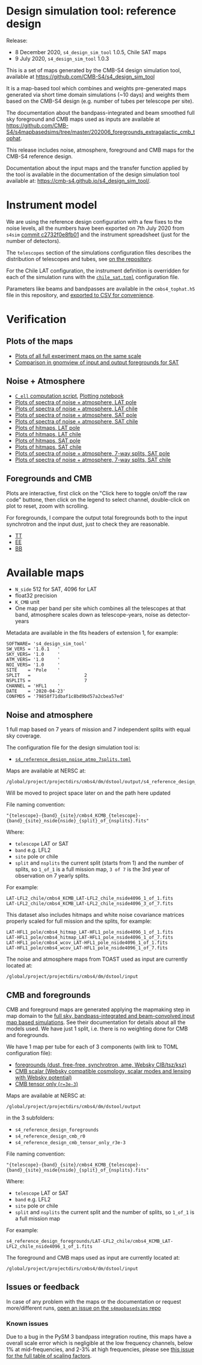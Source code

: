 Design simulation tool: reference design
========================================

Release:

* 8 December 2020, `s4_design_sim_tool` 1.0.5, Chile SAT maps
* 9 July 2020, `s4_design_sim_tool` 1.0.3

This is a set of maps generated by the CMB-S4 design simulation tool, available at <https://github.com/CMB-S4/s4_design_sim_tool>

It is a map-based tool which combines and weights pre-generated maps generated via short time domain simulations (~10 days) and weights them based on the CMB-S4 design (e.g. number of tubes per telescope per site).

The documentation about the bandpass-integrated and beam smoothed full sky foreground and CMB maps used as inputs are available at <https://github.com/CMB-S4/s4mapbasedsims/tree/master/202006_foregrounds_extragalactic_cmb_tophat>.


This release includes noise, atmosphere, foreground and CMB maps for the CMB-S4 reference design.

Documentation about the input maps and the transfer function applied by the tool is available
in the documentation of the design simulation tool available at: <https://cmb-s4.github.io/s4_design_sim_tool/>.

# Instrument model

We are using the reference design configuration with a few fixes to the noise levels,
all the numbers have been exported on 7th July 2020 from `s4sim` [commit c2732f0e8fb01](https://github.com/CMB-S4/s4sim/pull/8/commits/c2732f0e8fb014392cef664ff4213bf47133aaac) and the instrument spreadsheet (just for the number of detectors).

The `telescopes` section of the simulations configuration files describes the distribution of telescopes and tubes,
see [on the repository](https://github.com/CMB-S4/s4mapbasedsims/blob/753307546ecb3145369609d0162131d51efbbb9a/202006_reference_design/s4_reference_design_noise_atmo_7splits.toml#L32-L61).

For the Chile LAT configuration, the instrument definition is overridden for each of the simulation runs with the [`chile_sat.toml`](chile_sat.toml) configuration file.

Parameters like beams and bandpasses are available in the `cmbs4_tophat.h5` file in this repository, and [exported to CSV for convenience](https://github.com/CMB-S4/s4mapbasedsims/blob/master/202006_foregrounds_extragalactic_cmb_tophat/cmbs4_tophat.csv).

# Verification

## Plots of the maps

* [Plots of all full experiment maps on the same scale](plot_maps/README.md)
* [Comparison in gnomview of input and output foregrounds for SAT](plot_gnomview/README.md)

## Noise + Atmosphere

* [`C_ell` computation script](compute_cl.py), [Plotting notebook](validation_atmo_noise.ipynb)
* [Plots of spectra of noise + atmosphere, LAT pole](plots/LAT_pole.md)
* [Plots of spectra of noise + atmosphere, LAT chile](plots/LAT_chile.md)
* [Plots of spectra of noise + atmosphere, SAT pole](plots/SAT.md)
* [Plots of spectra of noise + atmosphere, SAT chile](plots/SAT_chile.md)
* [Plots of hitmaps, LAT pole](plots/hitmap_LAT_pole.md)
* [Plots of hitmaps, LAT chile](plots/hitmap_LAT_chile.md)
* [Plots of hitmaps, SAT pole](plots/hitmap_SAT.md)
* [Plots of hitmaps, SAT chile](plots/hitmap_SAT_chile.md)
* [Plots of spectra of noise + atmosphere, 7-way splits, SAT pole](plots/SAT_7.md)
* [Plots of spectra of noise + atmosphere, 7-way splits, SAT chile](plots/SAT_chile_7.md)

## Foregrounds and CMB

Plots are interactive, first click on the "Click here to toggle on/off the raw code" buttone, then click on the legend to select channel, double-click on plot to reset, zoom with scrolling.

For foregrounds, I compare the output total foregrounds both to the input synchrotron and the input dust, just
to check they are reasonable.

* [TT](https://nbviewer.jupyter.org/gist/zonca/29706d266015f21db8a6f217e3508f19)
* [EE](https://nbviewer.jupyter.org/gist/zonca/37b99d0446d338191b4f660992c0c661)
* [BB](https://nbviewer.jupyter.org/gist/zonca/c75ce0a8b372dc98fbba50c6f611cea8)


# Available maps

* `N_side` 512 for SAT, 4096 for LAT
* float32 precision
* `K_CMB` unit
* One map per band per site which combines all the telescopes at that band, atmosphere scales down as telescope-years, noise as detector-years

Metadata are available in the fits headers of extension 1, for example:

```
SOFTWARE= 's4_design_sim_tool'                                                  
SW_VERS = '1.0.1   '                                                            
SKY_VERS= '1.0     '                                                            
ATM_VERS= '1.0     '                                                            
NOI_VERS= '1.0     '                                                            
SITE    = 'Pole    '                                                            
SPLIT   =                    2                                                  
NSPLITS =                    7                                                  
CHANNEL = 'HFL1    '                                                            
DATE    = '2020-04-23'                                                          
CONFMD5 = '79858f71dbaf1c8bd9bd57a2cbea57ed'   
```

## Noise and atmosphere

1 full map based on 7 years of mission and 7 independent splits with equal sky coverage.

The configuration file for the design simulation tool is:

* [`s4_reference_design_noise_atmo_7splits.toml`](s4_reference_design_noise_atmo_7splits.toml)

Maps are available at NERSC at:

    /global/project/projectdirs/cmbs4/dm/dstool/output/s4_reference_design_noise_atmo_7splits

Will be moved to project space later on and the path here updated

File naming convention:

    "{telescope}-{band}_{site}/cmbs4_KCMB_{telescope}-{band}_{site}_nside{nside}_{split}_of_{nsplits}.fits"

Where:
   
* `telescope` LAT or SAT
* `band` e.g. LFL2
* `site` pole or chile
* `split` and `nsplits` the current split (starts from 1) and the number of splits, so `1_of_1` is a full mission map, `3 of 7` is the 3rd year of observation on 7 yearly splits.

For example:

    LAT-LFL2_chile/cmbs4_KCMB_LAT-LFL2_chile_nside4096_1_of_1.fits
    LAT-LFL2_chile/cmbs4_KCMB_LAT-LFL2_chile_nside4096_3_of_7.fits

This dataset also includes hitmaps and white noise covariance matrices properly scaled for full mission and the splits,
for example:

    LAT-HFL1_pole/cmbs4_hitmap_LAT-HFL1_pole_nside4096_1_of_1.fits
    LAT-HFL1_pole/cmbs4_hitmap_LAT-HFL1_pole_nside4096_1_of_7.fits
    LAT-HFL1_pole/cmbs4_wcov_LAT-HFL1_pole_nside4096_1_of_1.fits
    LAT-HFL1_pole/cmbs4_wcov_LAT-HFL1_pole_nside4096_1_of_7.fits

The noise and atmosphere maps from TOAST used as input are currently located at:

    /global/project/projectdirs/cmbs4/dm/dstool/input

## CMB and foregrounds

CMB and foreground maps are generated applying the mapmaking step in map domain to the [full sky, bandpass-integrated and beam-convolved input map based simulations](https://github.com/CMB-S4/s4mapbasedsims/tree/master/202006_foregrounds_extragalactic_cmb_tophat#input-components).
See their documentation for details about all the models used.
We have just 1 split, i.e. there is no weighting done for CMB and foregrounds.

We have 1 map per tube for each of 3 components (with link to TOML configuration file):

* [foregrounds (dust, free-free, synchrotron, ame, Websky CIB/tsz/ksz)](s4_reference_design_foregrounds.toml)
* [CMB scalar (Websky compatible cosmology, scalar modes and lensing with Websky potential)](s4_reference_design_cmb_r0.toml)
* [CMB tensor only (`r=3e-3`)](s4_reference_design_cmb_tensor_only_r3e-3.toml)

Maps are available at NERSC at:

    /global/project/projectdirs/cmbs4/dm/dstool/output

in the 3 subfolders:

* `s4_reference_design_foregrounds`
* `s4_reference_design_cmb_r0`
* `s4_reference_design_cmb_tensor_only_r3e-3`

File naming convention:

    "{telescope}-{band}_{site}/cmbs4_KCMB_{telescope}-{band}_{site}_nside{nside}_{split}_of_{nsplits}.fits"

Where:
   
* `telescope` LAT or SAT
* `band` e.g. LFL2
* `site` pole or chile
* `split` and `nsplits` the current split and the number of splits, so `1_of_1` is a full mission map

For example:

    s4_reference_design_foregrounds/LAT-LFL2_chile/cmbs4_KCMB_LAT-LFL2_chile_nside4096_1_of_1.fits

The foreground and CMB maps used as input are currently located at:

    /global/project/projectdirs/cmbs4/dm/dstool/input

## Issues or feedback

In case of any problem with the maps or the documentation or request more/different runs, [open an issue on the `s4mapbasedsims` repo](https://github.com/CMB-S4/s4mapbasedsims/issues)

### Known issues

Due to a bug in the PySM 3 bandpass integration routine, this maps have a overall scale error which is negligible
at the low frequency channels, below 1% at mid-frequencies, and 2-3% at high frequencies, please
see [this issue for the full table of scaling factors](https://github.com/CMB-S4/s4mapbasedsims/issues/5).
